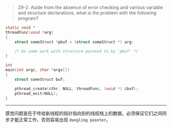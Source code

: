> 29-2.  Aside from the absence of error checking and various variable and structure declarations, what is the problem with the following program?

```C
static void *
threadFunc(void *arg)
{
    struct someStruct *pbuf = (struct someStruct *) arg;

    /* Do some work with structure pointed to by 'pbuf' */
}

int
main(int argc, char *argv[])
{
    struct someStruct buf;

    pthread_create(&thr, NULL, threadFunc, (void *) &buf);
    pthread_exit(NULL);
}
```

---

感觉问题是在于传给新线程的指针指向别的线程栈上的数据，必须保证它们之间同步才能正常工作，否则容易出现 `dangling pointer`。